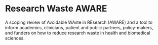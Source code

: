 # Research Waste AWARE

A scoping review of Avoidable WAste in REsearch (AWARE) and a tool to inform academics, clinicians, patient and public partners, policy-makers, and funders on how to reduce research waste in health and biomedical sciences.
